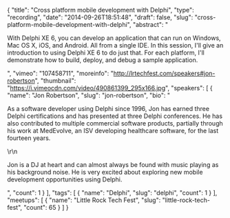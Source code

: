 {
  "title": "Cross platform mobile development with Delphi",
  "type": "recording",
  "date": "2014-09-26T18:51:48",
  "draft": false,
  "slug": "cross-platform-mobile-development-with-delphi",
  "abstract": "<p>With Delphi XE 6, you can develop an application that can run on Windows, Mac OS X, iOS, and Android. All from a single IDE. In this session, I'll give an introduction to using Delphi XE 6 to do just that. For each platform, I'll demonstrate how to build, deploy, and debug a sample application.</p>",
  "vimeo": "107458711",
  "moreinfo": "http://lrtechfest.com/speakers#jon-robertson",
  "thumbnail": "https://i.vimeocdn.com/video/490861399_295x166.jpg",
  "speakers": [
    {
      "name": "Jon Robertson",
      "slug": "jon-robertson",
      "bio": "<p>As a software developer using Delphi since 1996, Jon has earned three Delphi certifications and has presented at three Delphi conferences. He has also contributed to multiple commercial software products, partially through his work at MedEvolve, an ISV developing healthcare software, for the last fourteen years.</p>\r\n<p>Jon is a DJ at heart and can almost always be found with music playing as his background noise. He is very excited about exploring new mobile development opportunities using Delphi.</p>",
      "count": 1
    }
  ],
  "tags": [
    {
      "name": "Delphi",
      "slug": "delphi",
      "count": 1
    }
  ],
  "meetups": [
    {
      "name": "Little Rock Tech Fest",
      "slug": "little-rock-tech-fest",
      "count": 65
    }
  ]
}